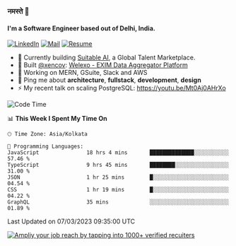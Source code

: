 ### नमस्ते 🙏

#### I'm a Software Engineer based out of Delhi, India.

[![LinkedIn](https://img.shields.io/badge/linkedin-%230077B5.svg)](https://linkedin.com/in/sambhav2612)
[![Mail](https://img.shields.io/badge/gmail-D14836)](mailto:sambhavjain2612@gmail.com)
[![Resume](https://img.shields.io/badge/resume-%23#FFFF00.svg)](https://mega.nz/file/IjA3yaoB#BFfQg1-aKva0piAd_wWs8Hf5dlnYRQ2ZkwtYwNMzBhA)

- 🏢 Currently building [Suitable AI](https://suitable.ai), a Global Talent Marketplace.
- 💅 Built [@xencov](https://github.com/xencov): [Welexo - EXIM Data Aggregator Platform](https://welexo.com)
- 🌱 Working on MERN, GSuite, Slack and AWS
- 💬 Ping me about **architecture**, **fullstack**, **development**, **design**
- ⚡️ My recent talk on scaling PostgreSQL: https://youtu.be/Mt0Aj0AHrXo

<!--START_SECTION:waka-->
![Code Time](http://img.shields.io/badge/Code%20Time-3%2C230%20hrs%2013%20mins-blue)

📊 **This Week I Spent My Time On** 

```text
🕑︎ Time Zone: Asia/Kolkata

💬 Programming Languages: 
JavaScript               18 hrs 4 mins       ██████████████░░░░░░░░░░░   57.46 % 
TypeScript               9 hrs 45 mins       ████████░░░░░░░░░░░░░░░░░   31.00 % 
JSON                     1 hr 25 mins        █░░░░░░░░░░░░░░░░░░░░░░░░   04.54 % 
CSS                      1 hr 19 mins        █░░░░░░░░░░░░░░░░░░░░░░░░   04.22 % 
GraphQL                  35 mins             ░░░░░░░░░░░░░░░░░░░░░░░░░   01.89 % 
```


 Last Updated on 07/03/2023 09:35:00 UTC
<!--END_SECTION:waka-->

[![Ampliy your job reach by tapping into 1000+ verified recuiters](https://user-images.githubusercontent.com/19583619/212717528-45b497fd-e886-4452-90fe-93829667bd63.png)](https://app.suitable.ai/login)

